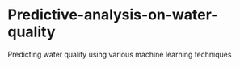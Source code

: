 # Predictive-analysis-on-water-quality
Predicting water quality using various machine learning techniques
